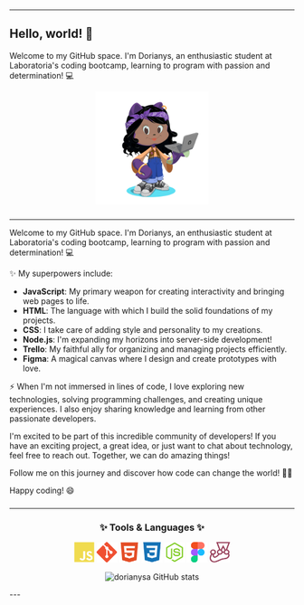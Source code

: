 ###
---
## Hello, world! 👋


Welcome to my GitHub space. I'm Dorianys, an enthusiastic student at Laboratoria's coding bootcamp, learning to program with passion and determination! 💻

<p align="center">

<img src="./assets/img/dorycat.png" alt="Dorycat" width="200px" height="auto">
</p>

###
---


Welcome to my GitHub space. I'm Dorianys, an enthusiastic student at Laboratoria's coding bootcamp, learning to program with passion and determination! 💻

✨ My superpowers include:

- **JavaScript**: My primary weapon for creating interactivity and bringing web pages to life.
- **HTML**: The language with which I build the solid foundations of my projects.
- **CSS**: I take care of adding style and personality to my creations.
- **Node.js**: I'm expanding my horizons into server-side development!
- **Trello**: My faithful ally for organizing and managing projects efficiently.
- **Figma**: A magical canvas where I design and create prototypes with love.

⚡ When I'm not immersed in lines of code, I love exploring new technologies, solving programming challenges, and creating unique experiences. I also enjoy sharing knowledge and learning from other passionate developers.

I'm excited to be part of this incredible community of developers! If you have an exciting project, a great idea, or just want to chat about technology, feel free to reach out. Together, we can do amazing things!

Follow me on this journey and discover how code can change the world! 🚀✨

Happy coding! 😄

###
---

<h3 align="center">✨ Tools & Languages ✨</h3>

<div align="center">

<p align="center"> 


  <img src="./assets/img/javascript-colored.svg" width="36" height="36" alt="JavaScript" />


  <img src="./assets/img/git-colored.svg" width="36" height="36" alt="Git" />


  <img src="./assets/img/html5-colored.svg" width="36" height="36" alt="HTML5" />


  <img src="./assets/img/css3-colored.svg" width="36" height="36" alt="CSS3" />

  <img src="./assets/img/nodejs-color.svg" width="36" height="36" alt="NodeJS" />

  <img src="./assets/img/figma-colored.svg" width="36" height="36" alt="Figma" />

  <img src="./assets/img/jest-plain.svg" height="36" alt="jest logo"/>
 



</div>


<div align="center">
  
![dorianysa GitHub stats](https://github-readme-stats.vercel.app/api?username=dorianysa&theme=gruvbox&rank_icon=github&show_icons=true)

</div>
---


